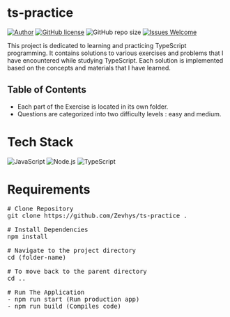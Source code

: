 # ts-practice

[![Author](http://img.shields.io/badge/author-@Zevhys-blue.svg)](https://www.linkedin.com/in/rakha-djauhari/) [![GitHub license](https://img.shields.io/github/license/Zevhys/ts-practice)](https://github.com/Zevhys/ts-practice/blob/main/LICENSE) ![GitHub repo size](https://img.shields.io/github/repo-size/Zevhys/ts-practice) [![Issues Welcome](https://img.shields.io/badge/issues-welcome-brightgreen.svg?style=flat-square)](https://github.com/Zevhys/ts-practice/issues)

This project is dedicated to learning and practicing TypeScript programming. It contains solutions to various exercises and problems that I have encountered while studying TypeScript. Each solution is implemented based on the concepts and materials that I have learned.

## Table of Contents
- Each part of the Exercise is located in its own folder. 
- Questions are categorized into two difficulty levels : easy and medium.

# Tech Stack

![JavaScript](https://img.shields.io/badge/JavaScript-F7DF1E?style=flat-square&logo=javascript&logoColor=000000)
![Node.js](https://img.shields.io/badge/Node.js-339933?style=flat-square&logo=nodedotjs&logoColor=white)
![TypeScript](https://img.shields.io/badge/TypeScript-007ACC?style=flat-square&logo=typescript&logoColor=white)

# Requirements

<pre>
# Clone Repository
git clone https://github.com/Zevhys/ts-practice .

# Install Dependencies
npm install

# Navigate to the project directory
cd (folder-name) 

# To move back to the parent directory
cd ..

# Run The Application
- npm run start (Run production app)
- npm run build (Compiles code)
</pre>
